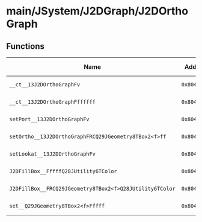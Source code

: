 # main/JSystem/J2DGraph/J2DOrthoGraph

## Functions

| Name | Address | Match % |
|------|---------|---------|
| `__ct__13J2DOrthoGraphFv` | `0x8041CB88` | :x: (0.0%) |
| `__ct__13J2DOrthoGraphFffffff` | `0x8041CBE8` | :x: (0.0%) |
| `setPort__13J2DOrthoGraphFv` | `0x8041CCBC` | :x: (0.0%) |
| `setOrtho__13J2DOrthoGraphFRCQ29JGeometry8TBox2<f>ff` | `0x8041CD14` | :x: (0.0%) |
| `setLookat__13J2DOrthoGraphFv` | `0x8041CD6C` | :x: (0.0%) |
| `J2DFillBox__FffffQ28JUtility6TColor` | `0x8041CDA8` | :x: (0.0%) |
| `J2DFillBox__FRCQ29JGeometry8TBox2<f>Q28JUtility6TColor` | `0x8041CDE8` | :x: (0.0%) |
| `set__Q29JGeometry8TBox2<f>Fffff` | `0x8041CE44` | :x: (0.0%) |